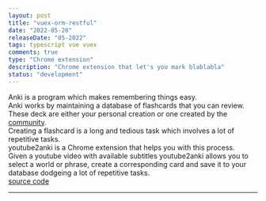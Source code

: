 ```yaml
---
layout: post
title: "vuex-orm-restful"
date: "2022-05-20"
releaseDate: "05-2022"
tags: typescript vue vuex
comments: true
type: "Chrome extension"
description: "Chrome extension that let's you mark blablabla"
status: "development"
---
```


Anki is a program which makes remembering things easy.  
Anki works by maintaining a database of flashcards that you can review.  
These deck are either your personal creation or one created by the <a href="https://ankiweb.net/shared/decks/" target="_blank">community</a>.  
Creating a flashcard is a long and tedious task which involves a lot of repetitive tasks.  
youtube2anki is a Chrome extension that helps you with this process.  
Given a youtube video with available subtitles youtube2anki allows you to select a world or phrase, create a corresponding card and save it
to your database dodgeing a lot of repetitive tasks.  
<a href="https://github.com/pbkompasz/youtube2anki" target="_blank">source code</a>

---

